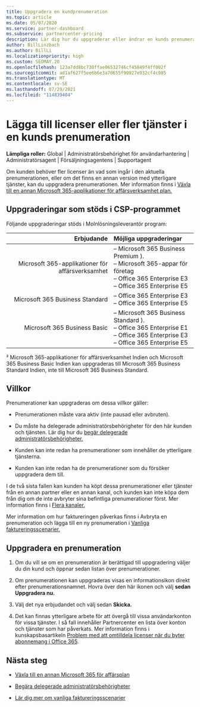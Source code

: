 ```yaml
---
title: Uppgradera en kundprenumeration
ms.topic: article
ms.date: 05/07/2020
ms.service: partner-dashboard
ms.subservice: partnercenter-pricing
description: Lär dig hur du uppgraderar eller ändrar en kunds prenumeration. Lägg till fler licenser eller flytta till en annan version med fler tjänster.
author: BillLinzbach
ms.author: BillLi
ms.localizationpriority: high
ms.custom: SEOMAY.20
ms.openlocfilehash: 123a7dd8bc730ffae06532746cf45849f4ff002f
ms.sourcegitcommit: ad1af627f5ee6b6e3a70655f90927e932cf4c985
ms.translationtype: MT
ms.contentlocale: sv-SE
ms.lasthandoff: 07/29/2021
ms.locfileid: "114839404"
---
```

# <a name="add-licenses-or-more-services-to-a-customers-subscription"></a>Lägga till licenser eller fler tjänster i en kunds prenumeration

**Lämpliga roller:** Global | Administratörsbehörighet för användarhantering | Administratörsagent | Försäljningsagentens | Supportagent

Om kunden behöver fler licenser än vad som ingår i den aktuella prenumerationen, eller om det finns en annan version med ytterligare tjänster, kan du uppgradera prenumerationen. Mer information finns i [Växla till en annan Microsoft 365-applikationer för affärsverksamhet plan.](/microsoft-365/commerce/subscriptions/switch-to-a-different-plan)

## <a name="upgrades-supported-in-the-csp-program"></a>Uppgraderingar som stöds i CSP-programmet <a id="upgradesubscription"></a>

Följande uppgraderingar stöds i Molnlösningsleverantör program:

| Erbjudande | Möjliga uppgraderingar|
|---:|:---|
| Microsoft 365-applikationer för affärsverksamhet   | – Microsoft 365 Business Premium ). <br/>  – Microsoft 365-appar för företag <br/> – Office 365 Enterprise E3 <br/> – Office 365 Enterprise E5 <br/> |
| Microsoft 365 Business Standard    | – Office 365 Enterprise E3 <br/> – Office 365 Enterprise E5 <br/> |
| Microsoft 365 Business Basic | – Microsoft 365 Business Standard ). <br/> – Office 365 Enterprise E1 <br/> – Office 365 Enterprise E3<br/> – Office 365 Enterprise E5 <br/> |

² Microsoft 365-applikationer för affärsverksamhet Indien och Microsoft 365 Business Basic Indien kan uppgraderas till Microsoft 365 Business Standard Indien, inte till Microsoft 365 Business Standard.


## <a name="conditions"></a>Villkor

Prenumerationer kan uppgraderas om dessa villkor gäller:

- Prenumerationen måste vara aktiv (inte pausad eller avbruten).

- Du måste ha delegerade administratörsbehörigheter för den här kunden och tjänsten. Lär dig hur du [begär delegerade administratörsbehörigheter.](request-a-relationship-with-a-customer.md)

- Kunden kan inte redan ha prenumerationer som innehåller de ytterligare tjänsterna.

- Kunden kan inte redan ha de prenumerationer som du försöker uppgradera dem till.

I de två sista fallen kan kunden ha köpt dessa prenumerationer eller tjänster från en annan partner eller en annan kanal, och kunden kan inte köpa dem från dig om de inte avbryter sina befintliga prenumerationer först. Mer information finns i [Flera kanaler.](multichannel.md)

Mer information om hur faktureringen påverkas finns i Avbryta en prenumeration och lägga till en ny prenumeration i [Vanliga faktureringsscenarier.](common-billing-scenarios.md)

## <a name="upgrade-a-subscription"></a>Uppgradera en prenumeration

1. Om du vill se om en prenumeration är berättigad till uppgradering väljer du din kund och öppnar sedan listan över prenumerationer.

2. Om prenumerationen kan uppgraderas visas en informationsikon direkt efter prenumerationsnamnet. Hovra över den här ikonen och välj **sedan Uppgradera nu.**

3. Välj det nya erbjudandet och välj sedan **Skicka.**

4. Det kan finnas ytterligare arbete för att övergå till vissa användarkonton för vissa tjänster. I så fall innehåller Partnercenter en lista över konton och tjänster som har påverkats. Mer information finns i kunskapsbasartikeln [Problem med att omtilldela licenser när du byter abonnemang i Office 365](/microsoft-365/commerce/subscriptions/switch-to-a-different-plan).


## <a name="next-steps"></a>Nästa steg

- [Växla till en annan Microsoft 365 för affärsplan](/microsoft-365/commerce/subscriptions/switch-to-a-different-plan)

- [Begära delegerade administratörsbehörigheter](request-a-relationship-with-a-customer.md)

- [Lär dig mer om vanliga faktureringsscenarier](common-billing-scenarios.md)
